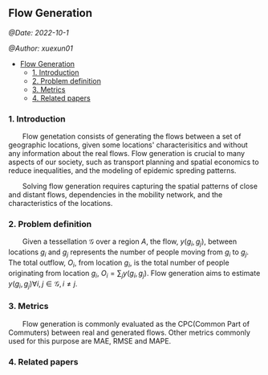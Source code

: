 ## Flow Generation

*@Date: 2022-10-1*

*@Author: xuexun01*

- [Flow Generation](#flow-generation)
  - [1. Introduction](#1-introduction)
  - [2. Problem definition](#2-problem-definition)
  - [3. Metrics](#3-metrics)
  - [4. Related papers](#4-related-papers)

### 1. Introduction

&emsp;&emsp;Flow genetation consists of generating the flows between a set of geographic locations, given some locations' characterisitics and without any information about the real flows. Flow generation is crucial to many aspects of our society, such as transport planning and spatial economics to reduce inequalities, and the modeling of epidemic spreding patterns.

&emsp;&emsp;Solving flow generation requires capturing the spatial patterns of close and distant flows, dependencies in the mobility network, and the characteristics of the locations.


### 2. Problem definition

&emsp;&emsp;Given a tessellation $\mathcal{G}$ over a region $A$, the flow, $y(g_i, g_j)$, between locations $g_i$ and $g_j$ represents the number of people moving from $g_i$ to $g_j$. The total outflow, $O_i$, from location $g_i$, is the total number of people originating from location $g_i$, $O_i = \sum_j{y(g_i,g_j)}$. Flow generation aims to estimate $y(g_i,g_j)  \forall i,j \in \mathcal{G}, i \neq j$.

### 3. Metrics

&emsp;&emsp;Flow generation is commonly evaluated as the CPC(Common Part of Commuters) between real and generated flows. Other metrics commonly used for this purpose are MAE, RMSE and MAPE.

### 4. Related papers